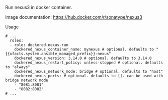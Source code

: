 Run nexus3 in docker container.

Image documentation: https://hub.docker.com/r/sonatype/nexus3

Usage
```
# ...
  roles:
  - role: dockered-nexus-run
    dockered_nexus_container_name: mynexus # optional. defaults to "{{xfacts.system.ansible_managed_prefix}}-nexus"
    dockered_nexus_version: 3.14.0 # optional. defaults to 3.14.0
    dockered_nexus_restart_policy: unless-stopped # optional. defaults to "always"
    dockered_nexus_network_mode: bridge # optional. defaults to "host"
    dockered_nexus_ports: # optional. defaults to []. can be used with bridge network mode
    - "8081:8081"
    - "8082:8082"
# ...
```
